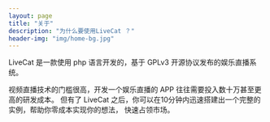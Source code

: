 ```yaml
---
layout: page
title: "关于"
description: "为什么要使用LiveCat ？"
header-img: "img/home-bg.jpg"
---
```


LiveCat 是一款使用 php 语言开发的，基于 GPLv3 开源协议发布的娱乐直播系统。

视频直播技术的门槛很高，开发一个娱乐直播的 APP 往往需要投入数十万甚至更高的研发成本。
但有了 LiveCat 之后，你可以在10分钟内迅速搭建出一个完整的实例，帮助你零成本实现你的想法，
快速占领市场。